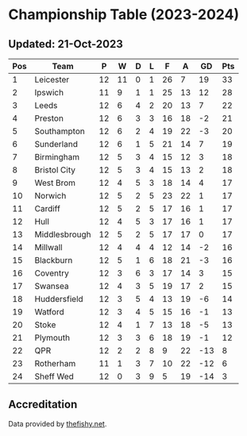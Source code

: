 # Championship Table (2023-2024)
## Updated: 21-Oct-2023

| Pos | Team | P | W | D | L | F | A | GD | Pts |
| --- | --- | --- | --- | --- | --- | --- | --- | --- | --- |
| 1 | Leicester | 12 | 11 | 0 | 1 | 26 | 7 | 19 | 33 |
| 2 | Ipswich | 11 | 9 | 1 | 1 | 25 | 13 | 12 | 28 |
| 3 | Leeds | 12 | 6 | 4 | 2 | 20 | 13 | 7 | 22 |
| 4 | Preston | 12 | 6 | 3 | 3 | 16 | 18 | -2 | 21 |
| 5 | Southampton | 12 | 6 | 2 | 4 | 19 | 22 | -3 | 20 |
| 6 | Sunderland | 12 | 6 | 1 | 5 | 21 | 14 | 7 | 19 |
| 7 | Birmingham | 12 | 5 | 3 | 4 | 15 | 12 | 3 | 18 |
| 8 | Bristol City | 12 | 5 | 3 | 4 | 15 | 13 | 2 | 18 |
| 9 | West Brom | 12 | 4 | 5 | 3 | 18 | 14 | 4 | 17 |
| 10 | Norwich | 12 | 5 | 2 | 5 | 23 | 22 | 1 | 17 |
| 11 | Cardiff | 12 | 5 | 2 | 5 | 17 | 16 | 1 | 17 |
| 12 | Hull | 12 | 4 | 5 | 3 | 17 | 16 | 1 | 17 |
| 13 | Middlesbrough | 12 | 5 | 2 | 5 | 17 | 17 | 0 | 17 |
| 14 | Millwall | 12 | 4 | 4 | 4 | 12 | 14 | -2 | 16 |
| 15 | Blackburn | 12 | 5 | 1 | 6 | 18 | 21 | -3 | 16 |
| 16 | Coventry | 12 | 3 | 6 | 3 | 17 | 14 | 3 | 15 |
| 17 | Swansea | 12 | 4 | 3 | 5 | 19 | 17 | 2 | 15 |
| 18 | Huddersfield | 12 | 3 | 5 | 4 | 13 | 19 | -6 | 14 |
| 19 | Watford | 12 | 3 | 4 | 5 | 15 | 16 | -1 | 13 |
| 20 | Stoke | 12 | 4 | 1 | 7 | 13 | 18 | -5 | 13 |
| 21 | Plymouth | 12 | 3 | 3 | 6 | 18 | 19 | -1 | 12 |
| 22 | QPR | 12 | 2 | 2 | 8 | 9 | 22 | -13 | 8 |
| 23 | Rotherham | 11 | 1 | 3 | 7 | 10 | 22 | -12 | 6 |
| 24 | Sheff Wed | 12 | 0 | 3 | 9 | 5 | 19 | -14 | 3 |

## Accreditation 

Data provided by [thefishy.net](https://www.thefishy.net/).
